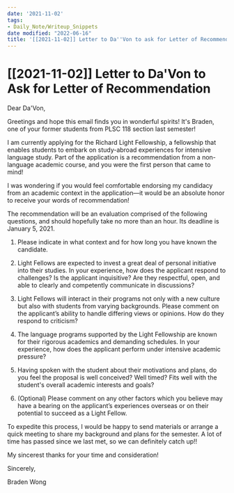 ```yaml
---
date: '2021-11-02'
tags:
- Daily_Note/Writeup_Snippets
date modified: "2022-06-16"
title: '[[2021-11-02]] Letter to Da''Von to ask for Letter of Recommendation'
---
```


# [[2021-11-02]] Letter to Da'Von to Ask for Letter of Recommendation
Dear Da'Von,

Greetings and hope this email finds you in wonderful spirits! It's Braden, one of your former students from PLSC 118 section last semester!

I am currently applying for the Richard Light Fellowship, a fellowship that enables students to embark on study-abroad experiences for intensive language study. Part of the application is a recommendation from a non-language academic course, and you were the first person that came to mind!

I was wondering if you would feel comfortable endorsing my candidacy from an academic context in the application—it would be an absolute honor to receive your words of recommendation!

The recommendation will be an evaluation comprised of the following questions, and should hopefully take no more than an hour. Its deadline is January 5, 2021.

1. Please indicate in what context and for how long you have known the candidate.

2. Light Fellows are expected to invest a great deal of personal initiative into their studies. In your experience, how does the applicant respond to challenges? Is the applicant inquisitive? Are they respectful, open, and able to clearly and competently communicate in discussions?

3. Light Fellows will interact in their programs not only with a new culture but also with students from varying backgrounds. Please comment on the applicant’s ability to handle differing views or opinions. How do they respond to criticism?

4. The language programs supported by the Light Fellowship are known for their rigorous academics and demanding schedules. In your experience, how does the applicant perform under intensive academic pressure?

5. Having spoken with the student about their motivations and plans, do you feel the proposal is well conceived? Well timed? Fits well with the student's overall academic interests and goals?

6. (Optional) Please comment on any other factors which you believe may have a bearing on the applicant’s experiences overseas or on their potential to succeed as a Light Fellow.

To expedite this process, I would be happy to send materials or arrange a quick meeting to share my background and plans for the semester. A lot of time has passed since we last met, so we can definitely catch up!!

My sincerest thanks for your time and consideration!

Sincerely,

Braden Wong
